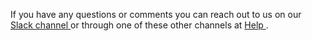 If you have any questions or comments you can reach out to us on our <a href="https://slack.weave.works/"> Slack channel </a> or through one of these other channels at <a href="https://www.weave.works/help/"> Help </a>.
